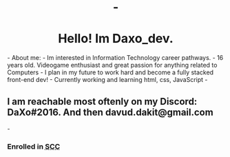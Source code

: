 <DOCTYPE html>
<html>
<head>
  <h1 align="center">
  - <h1> <center>Hello! Im Daxo_dev.</center> </h1>
- About me:
- Im interested in Information Technology career pathways.
- 16 years old. Videogame enthusiast and great passion for anything related to Computers
- I plan in my future to work hard and become a fully stacked front-end dev!
- Currently working and learning html, css, JavaScript
-<h2> I am reachable most oftenly on my Discord: DaXo#2016. And then davud.dakit@gmail.com</h2>
- <h3> Enrolled in <abbr title="SarajevoCodingClub">SCC</abbr> </h3>
